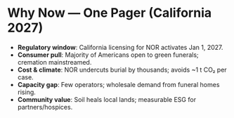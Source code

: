 # Why Now — One Pager (California 2027)

- **Regulatory window**: California licensing for NOR activates Jan 1, 2027.
- **Consumer pull**: Majority of Americans open to green funerals; cremation mainstreamed.
- **Cost & climate**: NOR undercuts burial by thousands; avoids ~1 t CO₂ per case.
- **Capacity gap**: Few operators; wholesale demand from funeral homes rising.
- **Community value**: Soil heals local lands; measurable ESG for partners/hospices.
